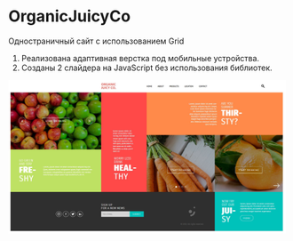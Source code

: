# OrganicJuicyCo
Одностраничный сайт с использованием Grid

1. Реализована адаптивная верстка под мобильные устройства.
2. Созданы 2 слайдера на JavaScript без использования библиотек.

<img src="organicjuicy.jpg" style='max-width: 500px' />
